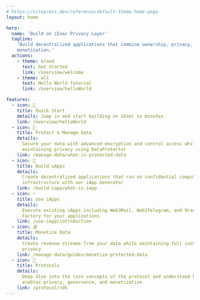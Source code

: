 ```yaml
---
# https://vitepress.dev/reference/default-theme-home-page
layout: home

hero:
  name: 'Build on iExec Privacy Layer'
  tagline:
    'Build decentralized applications that combine ownership, privacy, and
    monetization.'
  actions:
    - theme: brand
      text: Get Started
      link: /overview/welcome
    - theme: alt
      text: Hello World Tutorial
      link: /overview/helloWorld

features:
  - icon: 🚀
    title: Quick Start
    details: Jump in and start building on iExec in minutes.
    link: /overview/helloWorld
  - icon: 🔐
    title: Protect & Manage Data
    details:
      Secure your data with advanced encryption and control access while
      maintaining privacy using DataProtector
    link: /manage-data/what-is-protected-data
  - icon: 🤖
    title: Build iApps
    details:
      Create decentralized applications that run on confidential computing
      infrastructure with our iApp Generator
    link: /build-iapp/what-is-iapp
  - icon: ⚡
    title: Use iApps
    details:
      Execute existing iApps including Web3Mail, Web3Telegram, and Oracle
      Factory for your applications
    link: /use-iapp/introduction
  - icon: 💰
    title: Monetize Data
    details:
      Create revenue streams from your data while maintaining full control and
      privacy
    link: /manage-data/guides/monetize-protected-data
  - icon: 🧠
    title: Protocols
    details:
      Deep dive into the core concepts of the protocol and understand how iExec
      enables privacy, governance, and monetization
    link: /protocol/sdk
---
```

